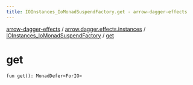 ```yaml
---
title: IOInstances_IoMonadSuspendFactory.get - arrow-dagger-effects
---
```


[arrow-dagger-effects](../../index.html) / [arrow.dagger.effects.instances](../index.html) / [IOInstances_IoMonadSuspendFactory](index.html) / [get](./get.html)

# get

`fun get(): MonadDefer<ForIO>`